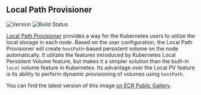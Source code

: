 ## **Local Path Provisioner**
![Version](https://img.shields.io/badge/version-v0.0.29-blue)
![Build Status](https://codebuild.us-west-2.amazonaws.com/badges?uuid=eyJlbmNyeXB0ZWREYXRhIjoiNmJlc3diN0NwYzhjZUtZc2wvSVdQVk16aFJTNmtvSnpPWmZhMjZaM0tkNU5QZCtsQXluamlQWVd6cVJNTVRjTmM2ZVAzUnlFTVozUVA4Um5XZTJpNXlrPSIsIml2UGFyYW1ldGVyU3BlYyI6Iktaam5IZ3JCVFBheXMydDIiLCJtYXRlcmlhbFNldFNlcmlhbCI6MX0%3D&branch=main)

[Local Path Provisioner](https://github.com/rancher/local-path-provisioner) provides a way for the Kubernetes users to utilize the local storage in each node. Based on the user configuration, the Local Path Provisioner will create `hostPath`-based persistent volume on the node automatically. It utilizes the features introduced by Kubernetes Local Persistent Volume feature, but makes it a simpler solution than the built-in `local` volume feature in Kubernetes. Its advantage over the Local PV feature is its ability to perform dynamic provisioning of volumes using `hostPath`.

You can find the latest version of this image [on ECR Public Gallery](https://gallery.ecr.aws/eks-anywhere/rancher/local-path-provisioner).